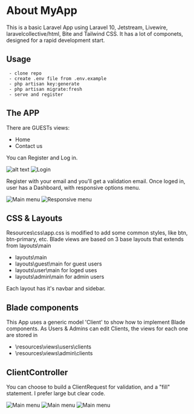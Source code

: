#  About MyApp
This is a basic Laravel App using Laravel 10, Jetstream, Livewire, laravelcollective/html, Bite and Tailwind CSS.
It has a lot of componets, designed for a rapid development start.

##  Usage
```
 - clone repo
 - create .env file from .env.example
 - php artisan key:generate
 - php artisan migrate:fresh
 - serve and register
```

##  The APP

There are GUESTs views:
 - Home
 - Contact us
 
You can Register and Log in.

![alt text](https://github.com/pablozagni/myapp/blob/master/assets/markdown/img/img1.png?raw=true)
<img src="/assets/markdown/img/img1.png" alt="Login" />

Register with your email and you'll get a validation email.
Once loged in, user has a Dashboard, with responsive options menu.

<img src="/assets/markdown/img/img2.png" alt="Main menu" />

<img src="/assets/markdown/img/img6.png" alt="Responsive  menu" />

##  CSS & Layouts

Resources\css\app.css is modified to add some common styles, like btn, btn-primary, etc.
Blade views are based on 3 base layouts that extends from layouts\main
 - layouts\main
 - layouts\guest\main for guest users
 - layouts\user\main for loged uses
 - layouts\admin\main for admin users
 
Each layout has it's navbar and sidebar.

##  Blade components

This App uses a generic model 'Client' to show how to implement Blade components.
As Users & Admins can edit Clients, the views for each one are stored in
 - \resources\views\users\clients
 - \resources\views\admin\clients

##  ClientController

You can choose to build a ClientRequest for validation, and a "fill" statement. I prefer large but clear code.

<img src="/assets/markdown/img/img3.png" alt="Main menu" />
<img src="/assets/markdown/img/img4.png" alt="Main menu" />
<img src="/assets/markdown/img/img5.png" alt="Main menu" />
